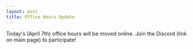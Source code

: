 ```yaml
---
layout: post
title: Office Hours Update
---
```


Today's (April 7th) office hours will be moved online. Join the Discord (link on main page) to participate!